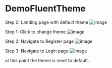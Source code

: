 # DemoFluentTheme

Step 0: Landing page with default theme
![image](https://github.com/user-attachments/assets/2d32fa2a-f8ce-4ad3-8288-3a645174238f)


Step 1: Click to change theme
![image](https://github.com/user-attachments/assets/17d49879-9628-4865-b7dc-6ad9447f6b7f)

Step 2: Navigate to Register page
![image](https://github.com/user-attachments/assets/35abacef-270c-404f-8798-d3a35d02bf82)

Step 3: Navigate to Login page
![image](https://github.com/user-attachments/assets/33d923b0-6fd3-4b06-aadd-69e63b6e4586)

at this point the theme is reset to default.


